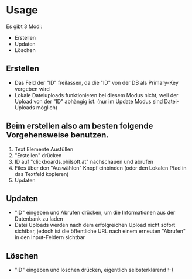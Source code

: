 # Usage

Es gibt 3 Modi:

- Erstellen
- Updaten
- Löschen

## Erstellen

- Das Feld der "ID" freilassen, da die "ID" von der DB als Primary-Key vergeben wird
- Lokale Dateiuploads funktionieren bei diesem Modus nicht, weil der Upload von der "ID" abhängig ist. (nur im Update Modus sind Datei-Uploads möglich)

## Beim erstellen also am besten folgende Vorgehensweise benutzen.

 1. Text Elemente Ausfüllen
 2. "Erstellen" drücken
 3. ID auf "clickboards.philsoft.at" nachschauen und abrufen
 4. Files über den "Auswählen" Knopf einbinden (oder den Lokalen Pfad in das Textfeld kopieren)
 5. Updaten 


 ## Updaten

- "ID" eingeben und Abrufen drücken, um die Informationen aus der Datenbank zu laden
- Datei Uploads werden nach dem erfolgreichen Upload nicht sofort sichtbar, jedoch ist die öffentliche URL nach einem erneuten "Abrufen" in den Input-Feldern sichtbar

 ## Löschen

- "ID" eingeben und löschen drücken, eigentlich selbsterklärend :-)


